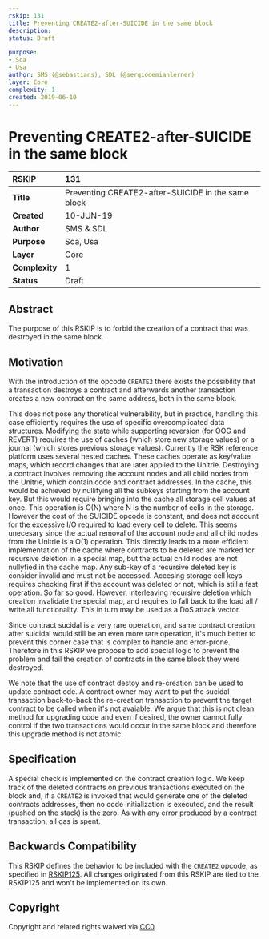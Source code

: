 ```yaml
---
rskip: 131
title: Preventing CREATE2-after-SUICIDE in the same block
description: 
status: Draft

purpose: 
- Sca
- Usa
author: SMS (@sebastians), SDL (@sergiodemianlerner)
layer: Core
complexity: 1
created: 2019-06-10
---
```


# Preventing CREATE2-after-SUICIDE in the same block

|RSKIP          |131           |
| :------------ |:-------------|
|**Title**      |Preventing CREATE2-after-SUICIDE in the same block |
|**Created**    |10-JUN-19 |
|**Author**     | SMS & SDL |
|**Purpose**    |Sca, Usa |
|**Layer**      |Core |
|**Complexity** |1 |
|**Status**     |Draft |

## Abstract

The purpose of this RSKIP is to forbid the creation of a contract that was destroyed in the same block.

## Motivation

With the introduction of the opcode `CREATE2` there exists the possibility that a transaction destroys a contract and afterwards another transaction creates a new contract on the same address, both in the same block. 

This does not pose any thoretical vulnerability, but in practice, handling this case efficiently requires the use of specific overcomplicated data structures. Modifying the state while supporting reversion (for OOG and REVERT) requires the use of caches (which store new storage values) or a journal (which stores previous storage values). Currently the RSK reference platform uses several nested caches. These caches operate as key/value maps, which record changes that are later applied to the Unitrie. Destroying a contract involves  removing the account nodes and all child nodes from the Unitrie, which contain code and contract addresses. In the cache, this would be achieved by nullifying all the subkeys starting from the account key. But this would require bringing into the cache all storage cell values at once. This operation is O(N) where N is the number of cells in the storage. However the cost of the SUICIDE opcode is constant, and does not account for the excessive I/O required to load every cell to delete. This seems unecesary since the actual removal of the account node and all child nodes from the Unitrie is a O(1) operation. This directly leads to a more efficient implementation of the cache where contracts to be deleted are marked for recursive deletion in a special map, but the actual child nodes are not nullyfied in the cache map. Any sub-key of a recursive deleted key is consider invalid and must not be accessed. Accesing storage cell keys requires checking first if the account was deleted or not, which is still a fast operation. 
So far so good. However, interleaving recursive deletion which creation invalidate the special map, and requires to fall back to the load all / write all functionality. This in turn may be used as a DoS attack vector.

Since contract sucidal is a very rare operation, and same contract creation after suicidal would still be an even more rare operation, it's much better to prevent this corner case that is complex to handle and error-prone.  
Therefore in this RSKIP we propose to add special logic to prevent the problem and fail the creation of contracts in the same block they were destroyed.

We note that the use of contract destoy and re-creation can be used to update contract ode. A contract owner may want to put the sucidal transaction back-to-back the re-creation transaction to prevent the target contract to be called when it's not avaiable. We argue that  this is not clean method for upgrading code and even if desired, the owner cannot fully control if the two transactions would occur in the same block and therefore this upgrade method is not atomic.

## Specification	

A special check is implemented on the contract creation logic. We keep track of the deleted contracts on previous transactions executed on the block and, if a `CREATE2` is invoked that would generate one of the deleted contracts addresses, then no code initialization is executed, and the result (pushed on the stack) is the zero. As with any error produced by a contract transaction, all gas is spent. 

## Backwards Compatibility

This RSKIP defines the behavior to be included with the `CREATE2` opcode, as specified in [RSKIP125](IPs/RSKIP125.md). All changes originated from this RSKIP are tied to the RSKIP125 and won't be implemented on its own.

## Copyright

Copyright and related rights waived via [CC0](https://creativecommons.org/publicdomain/zero/1.0/).
